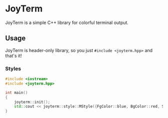 # JoyTerm  
JoyTerm is a simple C++ library for colorful terminal output.
## Usage
JoyTerm is header-only library, so you just `#include <joyterm.hpp>` and that's it!
### Styles
```c++
#include <iostream>
#include <joyterm.hpp>

int main()
{
    joyterm::init();
    std::cout << joyterm::style::MStyle({FgColor::blue, BgColor::red, Style::bold}) << "Hello World!" << joyterm::style::MStyle({Style::reset}) << "\n";
}
```